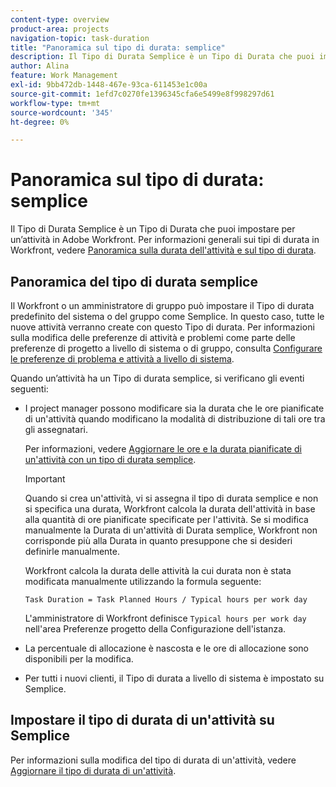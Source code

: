 ```yaml
---
content-type: overview
product-area: projects
navigation-topic: task-duration
title: "Panoramica sul tipo di durata: semplice"
description: Il Tipo di Durata Semplice è un Tipo di Durata che puoi impostare per un’attività in Adobe Workfront. Per informazioni generali sui tipi di durata in Workfront, vedere Panoramica sulla durata e sul tipo di durata dell'attività.
author: Alina
feature: Work Management
exl-id: 9bb472db-1448-467e-93ca-611453e1c00a
source-git-commit: 1efd7c0270fe1396345cfa6e5499e8f998297d61
workflow-type: tm+mt
source-wordcount: '345'
ht-degree: 0%

---
```


# Panoramica sul tipo di durata: semplice

Il Tipo di Durata Semplice è un Tipo di Durata che puoi impostare per un’attività in Adobe Workfront. Per informazioni generali sui tipi di durata in Workfront, vedere [Panoramica sulla durata dell&#39;attività e sul tipo di durata](../../../manage-work/tasks/taskdurtn/task-duration-and-duration-type.md).

## Panoramica del tipo di durata semplice

Il Workfront o un amministratore di gruppo può impostare il Tipo di durata predefinito del sistema o del gruppo come Semplice. In questo caso, tutte le nuove attività verranno create con questo Tipo di durata. Per informazioni sulla modifica delle preferenze di attività e problemi come parte delle preferenze di progetto a livello di sistema o di gruppo, consulta [Configurare le preferenze di problema e attività a livello di sistema](../../../administration-and-setup/set-up-workfront/configure-system-defaults/set-task-issue-preferences.md).

Quando un’attività ha un Tipo di durata semplice, si verificano gli eventi seguenti:

* I project manager possono modificare sia la durata che le ore pianificate di un&#39;attività quando modificano la modalità di distribuzione di tali ore tra gli assegnatari.

  Per informazioni, vedere [Aggiornare le ore e la durata pianificate di un&#39;attività con un tipo di durata semplice](../../../manage-work/tasks/taskdurtn/update-planned-hours-duration-for-simple-duration-task.md).

  >[!IMPORTANT]
  >
  >Quando si crea un&#39;attività, vi si assegna il tipo di durata semplice e non si specifica una durata, Workfront calcola la durata dell&#39;attività in base alla quantità di ore pianificate specificate per l&#39;attività. Se si modifica manualmente la Durata di un&#39;attività di Durata semplice, Workfront non corrisponde più alla Durata in quanto presuppone che si desideri definirle manualmente.
  >
  >Workfront calcola la durata delle attività la cui durata non è stata modificata manualmente utilizzando la formula seguente:
  >
  > `Task Duration = Task Planned Hours / Typical hours per work day`
  >
  >L&#39;amministratore di Workfront definisce `Typical hours per work day` nell&#39;area Preferenze progetto della Configurazione dell&#39;istanza.

* La percentuale di allocazione è nascosta e le ore di allocazione sono disponibili per la modifica.
* Per tutti i nuovi clienti, il Tipo di durata a livello di sistema è impostato su Semplice.

## Impostare il tipo di durata di un&#39;attività su Semplice

Per informazioni sulla modifica del tipo di durata di un&#39;attività, vedere [Aggiornare il tipo di durata di un&#39;attività](../../../manage-work/tasks/taskdurtn/update-duration-type-of-task.md).

<!--
<p data-mc-conditions="QuicksilverOrClassic.Draft mode">(NOTE: replaced with new article linked above)</p>
-->

<!--
<ol data-mc-conditions="QuicksilverOrClassic.Draft mode">
<li value="1">Go to a task for which you want to change the Duration Type.</li>
<li value="2"> <p data-mc-conditions="QuicksilverOrClassic.Quicksilver">Click <strong>Task Details</strong> in the left panel, then in the Overview area double click <strong>Duration Type</strong>. </p> </li>
<li value="3"> <p>Select <strong>Simple</strong> from the drop-down menu.</p> </li>
<li value="4">Click <strong>Save</strong> <strong>Changes</strong><strong>.</strong></li>
</ol>
-->
